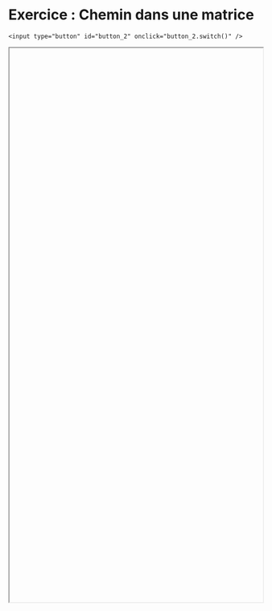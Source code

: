 # Exercice : Chemin dans une matrice

<script>
    $(function() {
        document.getElementById("main-content").style.maxWidth = "90%";
        button_2 = button_cor(
            'https://raw.githubusercontent.com/fortierq/cours/main/algo/prog_dyn/td/matrice_prog_dyn.pdf',
            '2',
            'button_2'
        );
    });
</script>

```{margin}
<input type="button" id="button_2" onclick="button_2.switch()" />
```

<iframe id="2" height=1100 width=100% allowfullscreen></iframe>
